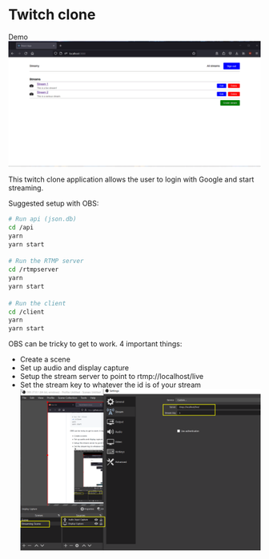 # Twitch clone

Demo
![](twitch-clone.gif)

This twitch clone application allows the user to login with Google and start streaming.

Suggested setup with OBS:

```bash
# Run api (json.db)
cd /api
yarn
yarn start

# Run the RTMP server
cd /rtmpserver
yarn
yarn start

# Run the client
cd /client
yarn
yarn start
```

OBS can be tricky to get to work. 4 important things:

- Create a scene
- Set up audio and display capture
- Setup the stream server to point to rtmp://localhost/live
- Set the stream key to whatever the id is of your stream
  ![](twitch-setup.png)
